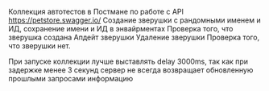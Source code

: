 Коллекция автотестов в Постмане по работе с API https://petstore.swagger.io/
Создание зверушки с рандомными именем и ИД, сохранение имени и ИД в энвайрментах
Проверка того, что зверушка создана
Апдейт зверушки
Удаление зверушки
Проверка того, что зверушки нет.

При запуске коллекции лучше выставлять delay 3000ms, так как при задержке менее 3 секунд сервер не всегда возвращает обновленную прошлыми запросами информацию
